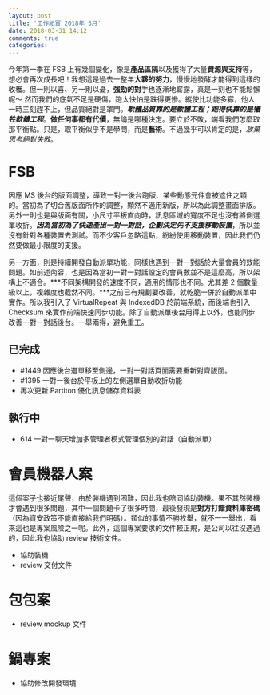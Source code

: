 ```yaml
---
layout: post
title: '工作紀實 2018年 3月'
date: 2018-03-31 14:12
comments: true
categories: 
---
```

今年第一季在 FSB 上有幾個變化，像是**產品區隔**以及獲得了大量**資源與支持**等，想必會再次成長吧！我想這是過去一整年**大夥的努力**，慢慢地發酵才能得到這樣的收穫。但一則以喜、另一則以憂，**強勁的對手**也逐漸地嶄露，真是一刻也不能鬆懈呢～ 然而我們的底氣不足是硬傷，跑太快怕是跌得更慘。縱使比功能多寡，他人一時三刻趕不上，但品質絕對是罩門。***軟體品質靠的是軟體工程；跑得快靠的是犧牲軟體工程***。**做任何事都有代價**，無論是哪種決定。要立於不敗，端看我們怎麼取那平衡點。只是，取平衡似乎不是學問，而是**藝術**。不過幾乎可以肯定的是，*放棄思考絕對失敗*。

# FSB

因應 MS 後台的版面調整，導致一對一後台跑版、某些動態元件會被遮住之類的。當初為了切合舊版面所作的調整，顯然不適用新版，所以為此調整畫面排版。另外一則也是與版面有關，小尺寸平板直向時，訊息區域的寬度不足也沒有將側選單收折。***因為當初為了快速產出一對一對話，企劃決定先不支援移動裝置***，所以並沒有針對各種裝置去測試。而不少客戶忽略這點，紛紛使用移動裝置，因此我們仍然要做最小限度的支援。

另一方面，則是持續開發自動派單功能，同樣也遇到一對一對話於大量會員的效能問題。如前述內容，也是因為當初一對一對話設定的會員數並不是這麼高，所以架構上不適合。***不同架構開發的速度不同，適用的情形也不同。尤其差 2 個數量級以上，複雜度也截然不同。***之前已有規劃要改善，就乾脆一併於自動派單中實作。所以我引入了 VirtualRepeat 與 IndexedDB 於前端系統，而後端也引入 Checksum 來實作前端快速同步功能。除了自動派單後台用得上以外，也能同步改善一對一對話後台。一舉兩得，避免重工。

## 已完成

* #1449 因應後台選單移至側邊，一對一對話頁面需要重新對齊版面。 
* #1395 一對一後台於平板上的左側選單自動收折功能 
* 再次更新 Partiton 優化訊息儲存資料表

## 執行中

* 614 一對一聊天增加多管理者模式管理個別的對話（自動派單）

# 會員機器人案

這個案子也接近尾聲，由於裝機遇到困難，因此我也陪同協助裝機。果不其然裝機才會遇到很多問題，其中一個問題卡了很多時間，最後發現是**對方打錯資料庫密碼**（因為資安政策不能直接給我們明碼）。類似的事情不勝枚舉，就不一一舉出，看來這也是專案風險之一呢。此外，這個專案要求的文件較正規，是公司以往沒遇過的，因此我也協助 review 技術文件。

* 協助裝機
* review 交付文件

# 包包案

* review mockup 文件

# 鍋專案

* 協助修改開發環境


